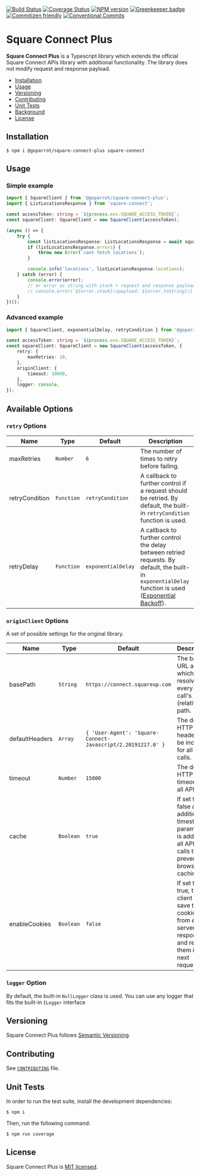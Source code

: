 [![Build Status](https://github.com/goparrot/square-connect-plus/workflows/CI/badge.svg?branch=master)](https://github.com/goparrot/square-connect-plus/actions?query=branch%3Amaster+event%3Apush+workflow%3ACI)
[![Coverage Status](https://coveralls.io/repos/github/goparrot/square-connect-plus/badge.svg?branch=master)](https://coveralls.io/github/goparrot/square-connect-plus?branch=master)
[![NPM version](https://img.shields.io/npm/v/@goparrot/square-connect-plus)](https://www.npmjs.com/package/@goparrot/square-connect-plus)
[![Greenkeeper badge](https://badges.greenkeeper.io/goparrot/square-connect-plus.svg)](https://greenkeeper.io/)
[![Commitizen friendly](https://img.shields.io/badge/commitizen-friendly-brightgreen.svg)](http://commitizen.github.io/cz-cli/) 
[![Conventional Commits](https://img.shields.io/badge/Conventional%20Commits-1.0.0-yellow.svg)](https://conventionalcommits.org)

# Square Connect Plus

**Square Connect Plus** is a Typescript library which extends the official Square Connect APIs library with additional functionality.
The library does not modify request and response payload.

*   [Installation](#installation)
*   [Usage](#usage)
*   [Versioning](#versioning)
*   [Contributing](#contributing)
*   [Unit Tests](#unit-tests)
*   [Background](#background)
*   [License](#license)

## Installation

    $ npm i @goparrot/square-connect-plus square-connect

## Usage

### Simple example

```typescript
import { SquareClient } from '@goparrot/square-connect-plus'; 
import { ListLocationsResponse } from 'square-connect';

const accessToken: string = `${process.env.SQUARE_ACCESS_TOKEN}`;
const squareClient: SquareClient = new SquareClient(accessToken);

(async () => {
    try {
        const listLocationsResponse: ListLocationsResponse = await squareClient.getLocationsApi().listLocations();
        if (listLocationsResponse.errors) {
            throw new Error(`cant fetch locations`);
        }

        console.info('locations', listLocationsResponse.locations);
    } catch (error) {
        console.error(error);
        // or error as string with stack + request and response payload
        // console.error(`${error.stack}\npayload: ${error.toString()}`);
    }
})();
```

### Advanced example

```typescript
import { SquareClient, exponentialDelay, retryCondition } from '@goparrot/square-connect-plus'; 

const accessToken: string = `${process.env.SQUARE_ACCESS_TOKEN}`;
const squareClient: SquareClient = new SquareClient(accessToken, {
    retry: {
        maxRetries: 10, 
    },
    originClient: {
        timeout: 10000,
    },
    logger: console,
});
```

## Available Options

### `retry` Options

| Name           | Type       | Default            | Description                                                                                                                                                                                                                                 |
| -------------- | ---------- | ------------------ | ------------------------------------------------------------------------------------------------------------------------------------------------------------------------------------------------------------------------------------------- |
| maxRetries     | `Number`   | `6`                | The number of times to retry before failing.                                                                                                                                                                                                |
| retryCondition | `Function` | `retryCondition`   | A callback to further control if a request should be retried. By default, the built-in `retryCondition` function is used.                                                                                                                   |
| retryDelay     | `Function` | `exponentialDelay` | A callback to further control the delay between retried requests. By default, the built-in `exponentialDelay` function is used ([Exponential Backoff](https://developers.google.com/analytics/devguides/reporting/core/v3/errors#backoff)). |

### `originClient` Options

A set of possible settings for the original library. 

| Name           | Type      | Default                                                      | Description                                                                                                      |
| -------------- | --------- | ------------------------------------------------------------ | ---------------------------------------------------------------------------------------------------------------- |
| basePath       | `String`  | `https://connect.squareup.com`                               | The base URL against which to resolve every API call's (relative) path.                                          |
| defaultHeaders | `Array`   | `{ 'User-Agent': 'Square-Connect-Javascript/2.20191217.0' }` | The default HTTP headers to be included for all API calls.                                                       |
| timeout        | `Number`  | `15000`                                                      | The default HTTP timeout for all API calls.                                                                      |
| cache          | `Boolean` | `true`                                                       | If set to false an additional timestamp parameter is added to all API GET calls to prevent browser caching.      |
| enableCookies  | `Boolean` | `false`                                                      | If set to true, the client will save the cookies from each server response, and return them in the next request. |

### `logger` Option

By default, the built-in `NullLogger` class is used.
You can use any logger that fits the built-in `ILogger` interface

## Versioning

Square Connect Plus follows [Semantic Versioning](http://semver.org/).

## Contributing

See [`CONTRIBUTING`](https://github.com/goparrot/square-connect-plus/blob/master/CONTRIBUTING.md#contributing) file.

## Unit Tests

In order to run the test suite, install the development dependencies:

    $ npm i

Then, run the following command:

    $ npm run coverage

## License

Square Connect Plus is [MIT licensed](LICENSE).
